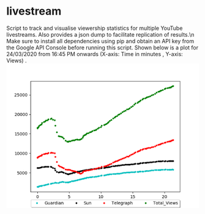 # livestream
Script to track and visualise viewership statistics for multiple YouTube livestreams. Also provides a json dump to facilitate replication of results.\n
Make sure to install all dependencies using pip and obtain an API key from the Google API Console before running this script. Shown below is a plot for 24/03/2020 from 16:45 PM onwards (X-axis: Time in minutes , Y-axis: Views) . 
![Sample plot for 24/03/2020](https://github.com/argoopjmc/livestream/blob/master/Viewership_Stats_24_03_2020_Guardian_Sun_Telegraph.png?raw=true "Plot for 24/03/2020")
